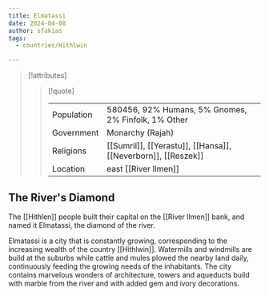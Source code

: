```yaml
---
title: Elmatassi
date: 2024-04-08
author: sfakias
tags:
  - countries/Hithlwin

---
```

> [!attributes]
> 
> > [!quote]
> >
> > | | |
> > | --- | --- |
> > | Population | 580456, 92% Humans, 5% Gnomes, 2% Finfolk, 1% Other |
> > | Government | Monarchy (Rajah) |
> > | Religions | [[Sumril]], [[Yerastu]], [[Hansa]], [[Neverborn]], [[Reszek]] |
> > | Location | east [[River Ilmen]] |

## The River's Diamond

The [[Hithlen]] people built their capital on the [[River Ilmen]] bank, and named it Elmatassi, the diamond of the river.

Elmatassi is a city that is constantly growing, corresponding to the increasing wealth of the country [[Hithlwin]]. Watermills and windmills are build at the suburbs while cattle and mules plowed the nearby land daily, continuously feeding the growing needs of the inhabitants. The city contains marvelous wonders of architecture, towers and aqueducts build with marble from the river and with added gem and ivory decorations.